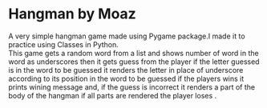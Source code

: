 # Hangman by Moaz

A very simple hangman game made using Pygame package.I made it to practice using Classes in Python.                                 
 This game gets a random word from a list  and shows number of word in the word as underscores then it gets  guess from the player if the letter guessed  is in the word to be guessed it renders the letter in place of underscore according to its position in the word to be guessed if the players wins it prints wining message and, if the guess is incorrect it renders a part of the body of the hangman if all parts are rendered the player  loses  .
